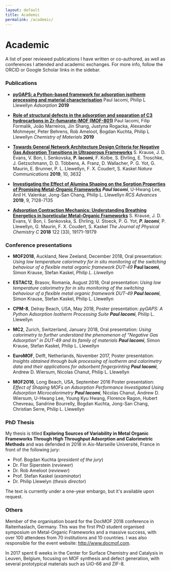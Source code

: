 ```yaml
---
layout: default
title: Academic
permalink: /academic/
---
```


# Academic

A list of peer reviewed publications I have written or co-authored, as well as conferences
I attended and academic exchanges. For more info, follow the ORCID or Google Scholar links
in the sidebar.

### Publications

* [**pyGAPS: a Python-based framework for adsorption isotherm processing and material characterisation**](//doi.org/10.1007/s10450-019-00168-5)
Paul Iacomi, Philip L Llewellyn _Adsorption_ **2019**

* [**Role of structural defects in the adsorption and separation of C3 hydrocarbons in Zr-fumarate-MOF (MOF-801)**](//doi.org/10.1021/acs.chemmater.9b02322)
Paul Iacomi, Filip Formalik, João Marreiros, Jin Shang, Justyna Rogacka, 
Alexander Mohmeyer, Peter Behrens, Rob Ameloot, Bogdan Kuchta, Philip L Llewellyn
_Chemistry of Materials_ **2019**

* [**Towards General Network Architecture Design Criteria for Negative Gas Adsorption Transitions in Ultraporous Frameworks**](//doi.org/10.1038/s41467-019-11565-3)
S. Krause, J. D. Evans, V. Bon, I. Senkovska, __P. Iacomi__, F. Kolbe, S. Ehrling, 
E. Troschke, J. Getzschmann, D. D. Többens, A. Franz, D. Wallacher, P. G. Yot, 
G. Maurin, E. Brunner, P. L. Llewellyn, F. X. Coudert, S. Kaskel
_Nature Communications_ **2019**, 10, 3632 

* [**Investigating the Effect of Alumina Shaping on the Sorption Properties of Promising Metal-Organic Frameworks**](//doi.org/10.1039/C9RA00534J)
___Paul Iacomi___, U-Hwang Lee, Anil H. Valenkar, Jong-San Chang, Philip L. Llewellyn
_RCS Advances_ **2019**, 9, 7128-7135

* [**Adsorption Contraction Mechanics: Understanding Breathing Energetics in Isoreticular Metal–Organic Frameworks**](//doi.org/10.1021/acs.jpcc.8b04549)
S. Krause, J. D. Evans, V. Bon, I. Senkovska, S. Ehrling, U. Stoeck, 
P. G. Yot, ___P. Iacomi___, P. Llewellyn, G. Maurin, F. X. Coudert, S. Kaskel
_The Journal of Physical Chemistry C_ **2018** 122 (33), 19171-19179

### Conference presentations

* **MOF2018**, Auckland, New Zeeland, December 2018, Oral presentation:
_Using low temperature calorimetry for in situ monitoring of the
switching behaviour of a flexible metal organic framework DUT-49_
**Paul Iacomi**, Simon Krause, Stefan Kaskel, _Philip L. Llewellyn_

* **ESTAC12**, Brasov, Romania, August 2018, Oral presentation:
_Using low temperature calorimetry for in situ monitoring of the
switching behaviour of a flexible metal organic framework DUT-49_
___Paul Iacomi___, Simon Krause, Stefan Kaskel, Philip L. Llewellyn

* **CPM-8**, Delray Beach, USA, May 2018, Poster presentation:
_pyGAPS: A Python Adsorption Isotherm Processing Suite_
___Paul Iacomi___, Philip L. Llewellyn

* **MC2**, Zurich, Switzerland, January 2018, Oral presentation:
_Using calorimetry to further understand the phenomenon of 
“Negative Gas Adsorption” in DUT-49 and its family of materials_
___Paul Iacomi___, Simon Krause, Stefan Kaskel, Philip L. Llewellyn
* **EuroMOF**, Delft, Netherlands, November 2017, Poster presentation:
_Insights obtained through bulk processing of
isotherm and calorimetry data and their
applications for adsorbent fingerprinting_
___Paul Iacomi___, Andrew D. Wiersum, Nicolas Chanut, Philip L. Llewellyn

* **MOF2016**, Long Beach, USA, September 2016 Poster presentation:
_Effect of Shaping MOFs on Adsorption
Performance Investigated Using Adsorption Microcalorimetry_
___Paul Iacomi___, Nicolas Chanut, Andrew D. Wiersum,
U-Hwang Lee, Young Kyu Hwang, Florence Ragon, Hubert Chevreau,
Sandrine Bourrelly, Bogdan Kuchta, Jong-San Chang, Christian Serre,
Philip L. Llewellyn

### PhD Thesis

My thesis is titled **Exploring Sources of Variability in Metal Organic 
Frameworks Through High Throughput Adsorption and Calorimetric Methods** 
and was defended in 2018 in Aix-Marseille Université, France in front of 
the following jury:

*   Prof. Bogdan Kuchta (_president of the jury_)
*   Dr. Flor Siperstein (_reviewer_)
*   Dr. Rob Ameloot (_reviewer_)
*   Prof. Stefan Kaskel (_examinator_)
*   Dr. Philip Llewelyn (_thesis director_)

The text is currently under a one-year embargo, but it's available 
upon request.

### Others

Member of the organisation board for the DocMOF 2018 conference in
Raitenhaslach, Germany. This was the first PhD student organised
symposium on Metal-Organic Frameworks and a massive success, with
over 100 attendees from 70 institutions and 10 countries. I was
also responsible for the event website: <http://www.docmof.com>.

In 2017 spent 6 weeks in the Center for Surface Chemistry 
and Catalysis in Leuven, Belgium, focusing on MOF synthesis and 
defect generation, with several prototypical materials such as
UiO-66 and ZIF-8.